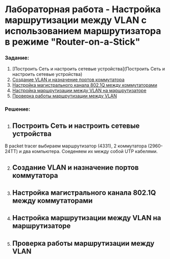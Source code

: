 # Лабораторная работа - Настройка маршрутизации между VLAN с использованием маршрутизатора в режиме "Router-on-a-Stick"


### Задание:
<!-- TOC -->
 1. [Построить Сеть и настроить сетевые устройства](Построить Сеть и настроить сетевые устройства)
 2. [Создание VLAN и назначение портов коммутатора]()
 3. [Настройка магистрального канала 802.1Q между коммутаторами]()
 4. [Настройка маршрутизации между VLAN на маршрутизаторе]()
 5. [Проверка работы маршрутизации между VLAN]()<!-- TOC -->


### Решение:

1. ## Построить Сеть и настроить сетевые устройства

В packet tracer выбираем маршрутизатор (4331), 2 коммутатора (2960-24ТТ) и два компьютера. Соеденяем их между собой UTP кабелями.

2. ## Создание VLAN и назначение портов коммутатора
3. ## Настройка магистрального канала 802.1Q между коммутаторами
4. ## Настройка маршрутизации между VLAN на маршрутизаторе
5. ## Проверка работы маршрутизации между VLAN


